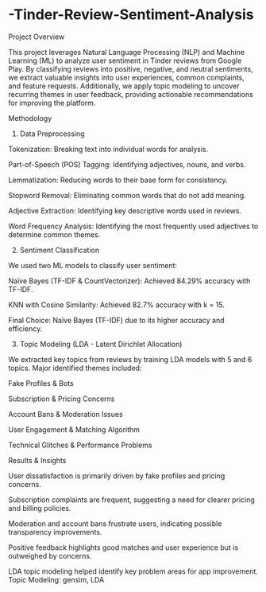 # -Tinder-Review-Sentiment-Analysis
Project Overview

This project leverages Natural Language Processing (NLP) and Machine Learning (ML) to analyze user sentiment in Tinder reviews from Google Play. By classifying reviews into positive, negative, and neutral sentiments, we extract valuable insights into user experiences, common complaints, and feature requests. Additionally, we apply topic modeling to uncover recurring themes in user feedback, providing actionable recommendations for improving the platform.

Methodology

1. Data Preprocessing

Tokenization: Breaking text into individual words for analysis.

Part-of-Speech (POS) Tagging: Identifying adjectives, nouns, and verbs.

Lemmatization: Reducing words to their base form for consistency.

Stopword Removal: Eliminating common words that do not add meaning.

Adjective Extraction: Identifying key descriptive words used in reviews.

Word Frequency Analysis: Identifying the most frequently used adjectives to determine common themes.

2. Sentiment Classification

We used two ML models to classify user sentiment:

Naïve Bayes (TF-IDF & CountVectorizer): Achieved 84.29% accuracy with TF-IDF.

KNN with Cosine Similarity: Achieved 82.7% accuracy with k = 15.

Final Choice: Naïve Bayes (TF-IDF) due to its higher accuracy and efficiency.

3. Topic Modeling (LDA - Latent Dirichlet Allocation)

We extracted key topics from reviews by training LDA models with 5 and 6 topics. Major identified themes included:

Fake Profiles & Bots

Subscription & Pricing Concerns

Account Bans & Moderation Issues

User Engagement & Matching Algorithm

Technical Glitches & Performance Problems

Results & Insights

User dissatisfaction is primarily driven by fake profiles and pricing concerns.

Subscription complaints are frequent, suggesting a need for clearer pricing and billing policies.

Moderation and account bans frustrate users, indicating possible transparency improvements.

Positive feedback highlights good matches and user experience but is outweighed by concerns.

LDA topic modeling helped identify key problem areas for app improvement.
Topic Modeling: gensim, LDA
